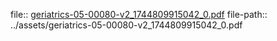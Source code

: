file:: [geriatrics-05-00080-v2_1744809915042_0.pdf](../assets/geriatrics-05-00080-v2_1744809915042_0.pdf)
file-path:: ../assets/geriatrics-05-00080-v2_1744809915042_0.pdf
